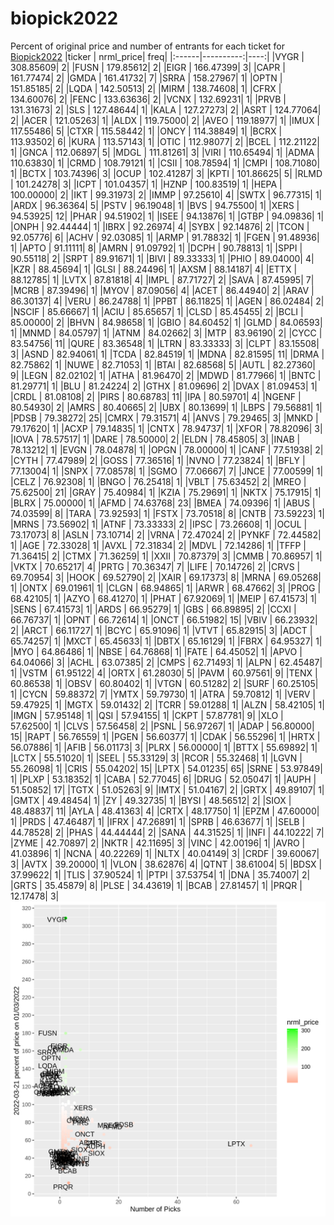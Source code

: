 # biopick2022
Percent of original price and number of entrants for each ticket for [Biopick2022](https://twitter.com/hashtag/Biopick2022)
|ticker | nrml_price| freq|
|:------|----------:|----:|
|VYGR   |  308.85609|    2|
|FUSN   |  179.85612|    2|
|EIGR   |  166.47399|    3|
|CAPR   |  161.77474|    2|
|GMDA   |  161.41732|    7|
|SRRA   |  158.27967|    1|
|OPTN   |  151.85185|    2|
|LQDA   |  142.50513|    2|
|MIRM   |  138.74608|    1|
|CFRX   |  134.60076|    2|
|FENC   |  133.63636|    2|
|VCNX   |  132.69231|    1|
|PRVB   |  131.31673|    2|
|SLS    |  127.48644|    1|
|KALA   |  127.27273|    2|
|ASRT   |  124.77064|    2|
|ACER   |  121.05263|    1|
|ALDX   |  119.75000|    2|
|AVEO   |  119.18977|    1|
|IMUX   |  117.55486|    5|
|CTXR   |  115.58442|    1|
|ONCY   |  114.38849|    1|
|BCRX   |  113.93502|    6|
|KURA   |  113.57143|    1|
|OTIC   |  112.98077|    2|
|BCEL   |  112.21122|    1|
|GNCA   |  112.06897|    5|
|MDGL   |  111.81261|    3|
|VIRI   |  110.65494|    1|
|ADMA   |  110.63830|    1|
|CRMD   |  108.79121|    1|
|CSII   |  108.78594|    1|
|CMPI   |  108.71080|    1|
|BCTX   |  103.74396|    3|
|OCUP   |  102.41287|    3|
|KPTI   |  101.86625|    5|
|RLMD   |  101.24278|    3|
|ICPT   |  101.04357|    1|
|HZNP   |  100.83519|    1|
|HEPA   |  100.00000|    2|
|IKT    |   99.31973|    2|
|IMMP   |   97.25610|    4|
|SWTX   |   96.77315|    1|
|ARDX   |   96.36364|    5|
|PSTV   |   96.19048|    1|
|BVS    |   94.75500|    1|
|XERS   |   94.53925|   12|
|PHAR   |   94.51902|    1|
|ISEE   |   94.13876|    1|
|GTBP   |   94.09836|    1|
|ONPH   |   92.44444|    1|
|IBRX   |   92.26974|    4|
|SYBX   |   92.14876|    2|
|TCON   |   92.05776|    6|
|ACHV   |   92.03085|    1|
|ARMP   |   91.78832|    1|
|FGEN   |   91.48936|    1|
|APTO   |   91.11111|    8|
|AMRN   |   91.09792|    1|
|DCPH   |   90.78813|    1|
|SPPI   |   90.55118|    2|
|SRPT   |   89.91671|    1|
|BIVI   |   89.33333|    1|
|PHIO   |   89.04000|    4|
|KZR    |   88.45694|    1|
|GLSI   |   88.24496|    1|
|AXSM   |   88.14187|    4|
|ETTX   |   88.12785|    1|
|LVTX   |   87.81818|    4|
|IMPL   |   87.71727|    2|
|SAVA   |   87.45995|    7|
|MCRB   |   87.39496|    1|
|MYOV   |   87.09056|    4|
|ACET   |   86.44940|    2|
|ARAV   |   86.30137|    4|
|VERU   |   86.24788|    1|
|PPBT   |   86.11825|    1|
|AGEN   |   86.02484|    2|
|NSCIF  |   85.66667|    1|
|ACIU   |   85.65657|    1|
|CLSD   |   85.45455|    2|
|BCLI   |   85.00000|    2|
|BHVN   |   84.98658|    1|
|GBIO   |   84.60452|    1|
|GLMD   |   84.06593|    1|
|MNMD   |   84.05797|    1|
|ATNM   |   84.02662|    3|
|MTP    |   83.96190|    2|
|CYCC   |   83.54756|   11|
|QURE   |   83.36548|    1|
|LTRN   |   83.33333|    3|
|CLPT   |   83.15508|    3|
|ASND   |   82.94061|    1|
|TCDA   |   82.84519|    1|
|MDNA   |   82.81595|   11|
|DRMA   |   82.75862|    1|
|NUWE   |   82.71053|    1|
|BTAI   |   82.68568|    5|
|AUTL   |   82.27360|    9|
|LEGN   |   82.02102|    1|
|ATHA   |   81.96470|    2|
|MDWD   |   81.77966|    1|
|BNTC   |   81.29771|    1|
|BLU    |   81.24224|    2|
|GTHX   |   81.09696|    2|
|DVAX   |   81.09453|    1|
|CRDL   |   81.08108|    2|
|PIRS   |   80.68783|   11|
|IPA    |   80.59701|    4|
|NGENF  |   80.54930|    2|
|AMRS   |   80.40665|    2|
|UBX    |   80.13699|    1|
|LBPS   |   79.56881|    1|
|PDSB   |   79.38272|   25|
|CMRX   |   79.31571|    4|
|ANVS   |   79.29465|    3|
|MNKD   |   79.17620|    1|
|ACXP   |   79.14835|    1|
|CNTX   |   78.94737|    1|
|XFOR   |   78.82096|    3|
|IOVA   |   78.57517|    1|
|DARE   |   78.50000|    2|
|ELDN   |   78.45805|    3|
|INAB   |   78.13212|    1|
|EVGN   |   78.04878|    1|
|OPGN   |   78.00000|    1|
|CANF   |   77.51938|    2|
|CYTH   |   77.47989|    2|
|GOSS   |   77.36516|    1|
|NVNO   |   77.23824|    1|
|BFLY   |   77.13004|    1|
|SNPX   |   77.08578|    1|
|SGMO   |   77.06667|    7|
|JNCE   |   77.00599|    1|
|CELZ   |   76.92308|    1|
|BNGO   |   76.25418|    1|
|VBLT   |   75.63452|    2|
|MREO   |   75.62500|   21|
|GRAY   |   75.40984|    1|
|KZIA   |   75.29691|    1|
|NKTX   |   75.17915|    1|
|BLRX   |   75.00000|    1|
|AFMD   |   74.63768|   23|
|BMEA   |   74.09396|    1|
|ABUS   |   74.03599|    8|
|TARA   |   73.92593|    1|
|FSTX   |   73.70518|    8|
|CNTB   |   73.59223|    1|
|MRNS   |   73.56902|    1|
|ATNF   |   73.33333|    2|
|IPSC   |   73.26608|    1|
|OCUL   |   73.17073|    8|
|ASLN   |   73.10714|    2|
|VRNA   |   72.47024|    2|
|PYNKF  |   72.44582|    1|
|AGE    |   72.33028|    1|
|AVXL   |   72.31834|    2|
|MDVL   |   72.14286|    1|
|TFFP   |   71.36415|    2|
|CTMX   |   71.36259|    1|
|XXII   |   70.87379|    3|
|CMMB   |   70.86957|    1|
|VKTX   |   70.65217|    4|
|PRTG   |   70.36347|    7|
|LIFE   |   70.14726|    2|
|CRVS   |   69.70954|    3|
|HOOK   |   69.52790|    2|
|XAIR   |   69.17373|    8|
|MRNA   |   69.05268|    1|
|ONTX   |   69.01961|    1|
|CLGN   |   68.94865|    1|
|ARWR   |   68.47662|    3|
|PROG   |   68.42105|    1|
|AZYO   |   68.41270|    1|
|PHAT   |   67.92069|    1|
|MEIP   |   67.41573|    1|
|SENS   |   67.41573|    1|
|ARDS   |   66.95279|    1|
|GBS    |   66.89895|    2|
|CCXI   |   66.76737|    1|
|OPNT   |   66.72614|    1|
|ONCT   |   66.51982|   15|
|VBIV   |   66.23932|    2|
|ARCT   |   66.11727|    1|
|BCYC   |   65.91096|    1|
|VTVT   |   65.82915|    3|
|ADCT   |   65.74257|    1|
|MXCT   |   65.45633|    1|
|DBTX   |   65.16129|    1|
|FBRX   |   64.95327|    1|
|MYO    |   64.86486|    1|
|NBSE   |   64.76868|    1|
|FATE   |   64.45052|    1|
|APVO   |   64.04066|    3|
|ACHL   |   63.07385|    2|
|CMPS   |   62.71493|    1|
|ALPN   |   62.45487|    1|
|VSTM   |   61.95122|    4|
|ORTX   |   61.28030|    5|
|PAVM   |   60.97561|    9|
|TENX   |   60.86538|    1|
|OBSV   |   60.80402|    1|
|VTGN   |   60.51282|    2|
|SURF   |   60.25105|    1|
|CYCN   |   59.88372|    7|
|YMTX   |   59.79730|    1|
|ATRA   |   59.70812|    1|
|VERV   |   59.47925|    1|
|MGTX   |   59.01432|    2|
|TCRR   |   59.01288|    1|
|ALZN   |   58.42105|    1|
|IMGN   |   57.95148|    1|
|QSI    |   57.94155|    1|
|CKPT   |   57.87781|    9|
|XLO    |   57.62500|    1|
|CLVS   |   57.56458|    2|
|PSNL   |   56.97267|    1|
|ADAP   |   56.80000|   15|
|RAPT   |   56.76559|    1|
|PGEN   |   56.60377|    1|
|CDAK   |   56.55296|    1|
|HRTX   |   56.07886|    1|
|AFIB   |   56.01173|    3|
|PLRX   |   56.00000|    1|
|BTTX   |   55.69892|    1|
|LCTX   |   55.51020|    1|
|SEEL   |   55.33129|    3|
|RCOR   |   55.32468|    1|
|LGVN   |   55.26098|    1|
|CRIS   |   55.04202|   15|
|LPTX   |   54.01235|   65|
|SRNE   |   53.97849|    1|
|PLXP   |   53.18352|    1|
|CABA   |   52.77045|    6|
|DRUG   |   52.05047|    1|
|AUPH   |   51.50852|   17|
|TGTX   |   51.05263|    9|
|IMTX   |   51.04167|    2|
|GRTX   |   49.89107|    1|
|GMTX   |   49.48454|    1|
|ZY     |   49.32735|    1|
|BYSI   |   48.56512|    2|
|SIOX   |   48.48837|   11|
|AYLA   |   48.41363|    4|
|CRTX   |   48.17750|    1|
|EPZM   |   47.60000|    1|
|PRDS   |   47.46487|    1|
|IFRX   |   47.26891|    1|
|SPRB   |   46.63677|    1|
|SELB   |   44.78528|    2|
|PHAS   |   44.44444|    2|
|SANA   |   44.31525|    1|
|INFI   |   44.10222|    7|
|ZYME   |   42.70897|    2|
|NKTR   |   42.11695|    3|
|VINC   |   42.00196|    1|
|AVRO   |   41.03896|    1|
|NCNA   |   40.22269|    1|
|NLTX   |   40.04149|    3|
|CRDF   |   39.60067|    3|
|AVTX   |   39.20000|    1|
|VLON   |   38.62876|    4|
|QTNT   |   38.61004|    5|
|BDSX   |   37.99622|    1|
|TLIS   |   37.90524|    1|
|PTPI   |   37.53754|    1|
|DNA    |   35.74007|    2|
|GRTS   |   35.45879|    8|
|PLSE   |   34.43619|    1|
|BCAB   |   27.81457|    1|
|PRQR   |   12.17478|    3|
![retvspicks](biopicks.png?raw=true)
